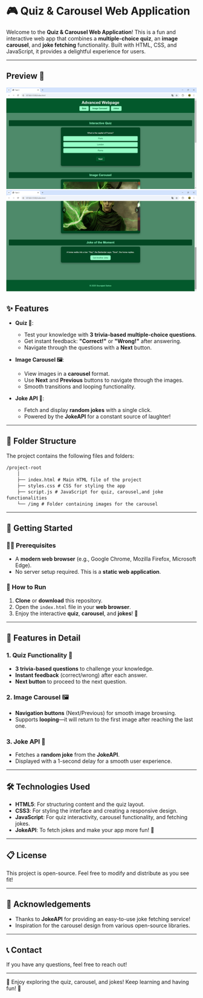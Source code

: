 # 🎮 Quiz & Carousel Web Application

Welcome to the **Quiz & Carousel Web Application**! This is a fun and interactive web app that combines a **multiple-choice quiz**, an **image carousel**, and **joke fetching** functionality. Built with HTML, CSS, and JavaScript, it provides a delightful experience for users.

---

## Preview 📸
![Project Preview](img/preview1.png) 
![Project Preview](img/preview2.png)


## ✨ Features

- **Quiz 🧠**:  
  - Test your knowledge with **3 trivia-based multiple-choice questions**.  
  - Get instant feedback: **"Correct!"** or **"Wrong!"** after answering.  
  - Navigate through the questions with a **Next** button.

- **Image Carousel 🖼️**:  
  - View images in a **carousel** format.  
  - Use **Next** and **Previous** buttons to navigate through the images.  
  - Smooth transitions and looping functionality.

- **Joke API 🤣**:  
  - Fetch and display **random jokes** with a single click.  
  - Powered by the **JokeAPI** for a constant source of laughter!

---

## 📂 Folder Structure

The project contains the following files and folders:

    /project-root 
        │
        ├── index.html # Main HTML file of the project 
        ├── styles.css # CSS for styling the app
        ├── script.js # JavaScript for quiz, carousel,and joke functionalities
        └── /img # Folder containing images for the carousel



---

## 🚀 Getting Started

### 🧑‍💻 Prerequisites

- A **modern web browser** (e.g., Google Chrome, Mozilla Firefox, Microsoft Edge).
- No server setup required. This is a **static web application**.

### 🔧 How to Run

1. **Clone** or **download** this repository.
2. Open the `index.html` file in your **web browser**.
3. Enjoy the interactive **quiz**, **carousel**, and **jokes**! 🎉

---

## 📝 Features in Detail

### 1. **Quiz Functionality** 🧠

- **3 trivia-based questions** to challenge your knowledge.  
- **Instant feedback** (correct/wrong) after each answer.
- **Next button** to proceed to the next question.

### 2. **Image Carousel** 🖼️

- **Navigation buttons** (Next/Previous) for smooth image browsing.
- Supports **looping**—it will return to the first image after reaching the last one.

### 3. **Joke API** 🤣

- Fetches a **random joke** from the **JokeAPI**.
- Displayed with a 1-second delay for a smooth user experience.

---

## 🛠️ Technologies Used

- **HTML5**: For structuring content and the quiz layout.
- **CSS3**: For styling the interface and creating a responsive design.
- **JavaScript**: For quiz interactivity, carousel functionality, and fetching jokes.
- **JokeAPI**: To fetch jokes and make your app more fun! 🎤

---

## 📋 License

This project is open-source.
Feel free to modify and distribute as you see fit!

---

## 👏 Acknowledgements

- Thanks to **JokeAPI** for providing an easy-to-use joke fetching service!  
- Inspiration for the carousel design from various open-source libraries.

---

## 📞 Contact

If you have any questions, feel free to reach out!

---

🎉 Enjoy exploring the quiz, carousel, and jokes! Keep learning and having fun! 🚀
